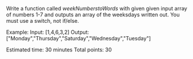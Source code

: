 Write a function called *weekNumberstoWords* with given given input array of numbers 1-7 and outputs an array of the weeksdays written out. You must use a switch, not if/else.

Example:
Input: [1,4,6,3,2]
Output: ["Monday","Thursday","Saturday","Wednesday","Tuesday"]

Estimated time: 30 minutes
Total points: 30
